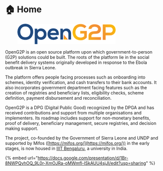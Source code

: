 # 🏠 Home

<figure><img src=".gitbook/assets/openg2p-logo-small.png" alt=""><figcaption></figcaption></figure>

OpenG2P is an open source platform upon which government-to-person (G2P) solutions could be built. The roots of the platform lie in the social benefit delivery systems originally developed in response to the Ebola outbreak in Sierra Leone.

The platform offers people facing processes such as onboarding into schemes, identity verification, and cash transfers to their bank accounts. It also incorporates government department facing features such as the creation of registries and beneficiary lists, eligibility checks, scheme definition, payment disbursement and reconciliation.

OpenG2P is a DPG (Digital Public Good) recognized by the DPGA and has received contributions and support from multiple organisations and implementers. Its roadmap includes support for non-monetary benefits, proof of delivery, beneficiary management, secure registries, and decision making support.

The project, co-founded by the Government of Sierra Leone and UNDP and supported by Mifos ([https://mifos.org/](https://mifos.org/)) in the early stages, is now housed in [IIIT Bengaluru](https://www.iiitb.ac.in/), a university in India.

{% embed url="https://docs.google.com/presentation/d/1Br-8NWPQvhOQ_9L0r-XmOJRa-oMWmfl-ISkAUU4sjJI/edit?usp=sharing" %}
